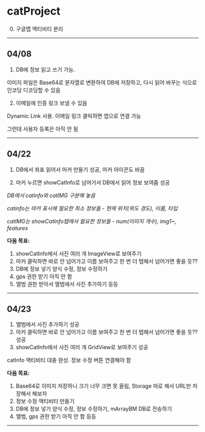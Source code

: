 # catProject

0. 구글맵 액티비티 분리

---
## 04/08

1. DB에 정보 읽고 쓰기 가능.

이미지 파일은 Base64로 문자열로 변환하여 DB에 저장하고, 다시 읽어 바꾸는 식으로 인코딩 디코딩할 수 있음

2. 이메일에 인증 링크 보낼 수 있음

Dynamic Link 사용. 이메일 링크 클릭하면 앱으로 연결 가능

그런데 사용자 등록은 아직 안 됨

---
## 04/22

1. DB에서 좌표 읽어서 마커 만들기
성공, 마커 아이콘도 바꿈

2. 마커 누르면 showCatInfo로 넘어가서 DB에서 읽어 정보 보여줌
성공

*DB에서 catinfo와 catIMG 구분해 놓음*

*catinfo는 마커 표시에 필요한 최소 정보들 - 현재 위치(위도 경도), 이름, 타입*

*catIMG는 showCatInfo탭에서 필요한 정보들 - num(이미지 개수), img1~, features*


**다음 목표:**
1. showCatInfo에서 사진 여러 개 ImageView로 보여주기
2. 마커 클릭하면 바로 안 넘어가고 이름 보여주고 한 번 더 탭해서 넘어가면 좋을 듯??
3. DB에 정보 넣기 양식 수정, 정보 수정하기
4. gps 권한 받기 아직 안 함
5. 앨범 권한 받아서 앨범에서 사진 추가하기
등등

---
## 04/23

1. 앨범에서 사진 추가하기
성공
2. 마커 클릭하면 바로 안 넘어가고 이름 보여주고 한 번 더 탭해서 넘어가면 좋을 듯??
성공
3. showCatInfo에서 사진 여러 개 GridView로 보여주기
성공

catInfo 액티비티 대충 완성. 정보 수정 버튼 연결해야 함

**다음 목표:**
1. Base64로 이미지 저장하니 크기 너무 크면 못 올림, Storage 따로 해서 URL만 저장해서 해보자
2. 정보 수정 액티비티 만들기
3. DB에 정보 넣기 양식 수정, 정보 수정하기, mArrayBM DB로 전송하기
4. 앨범, gps 권한 받기 아직 안 함
등등

---
